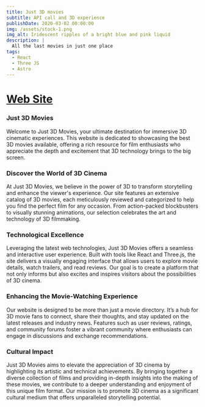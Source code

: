 ```yaml
---
title: Just 3D movies
subtitle: API call and 3D experience
publishDate: 2020-03-02 00:00:00
img: /assets/stock-1.png
img_alt: Iridescent ripples of a bright blue and pink liquid
description: |
  All the last movies in just one place
tags:
  - React
  - Three JS
  - Astro
---
```


<h1>
<a target="_blank" href="https://just3dmovies.vercel.app/">
Web Site
</a>
</h1>

<h3>Just 3D Movies</h3>
Welcome to Just 3D Movies, your ultimate destination for immersive 3D cinematic experiences. This website is dedicated to showcasing the best 3D movies available, offering a rich resource for film enthusiasts who appreciate the depth and excitement that 3D technology brings to the big screen.

<h3>Discover the World of 3D Cinema</h3>
At Just 3D Movies, we believe in the power of 3D to transform storytelling and enhance the viewer's experience. Our site features an extensive catalog of 3D movies, each meticulously reviewed and categorized to help you find the perfect film for any occasion. From action-packed blockbusters to visually stunning animations, our selection celebrates the art and technology of 3D filmmaking.

<h3>Technological Excellence</h3>
Leveraging the latest web technologies, Just 3D Movies offers a seamless and interactive user experience. Built with tools like React and Three.js, the site delivers a visually engaging interface that allows users to explore movie details, watch trailers, and read reviews. Our goal is to create a platform that not only informs but also excites and inspires visitors about the possibilities of 3D cinema.

<h3>Enhancing the Movie-Watching Experience</h3>
Our website is designed to be more than just a movie directory. It’s a hub for 3D movie fans to connect, share their thoughts, and stay updated on the latest releases and industry news. Features such as user reviews, ratings, and community forums foster a vibrant community where enthusiasts can engage in discussions and exchange recommendations.

<h3>Cultural Impact</h3> 
Just 3D Movies aims to elevate the appreciation of 3D cinema by highlighting its artistic and technical achievements. By bringing together a diverse collection of films and providing in-depth insights into the making of these movies, we contribute to a deeper understanding and enjoyment of this unique film format. Our mission is to promote 3D cinema as a significant cultural medium that offers unparalleled storytelling potential.
